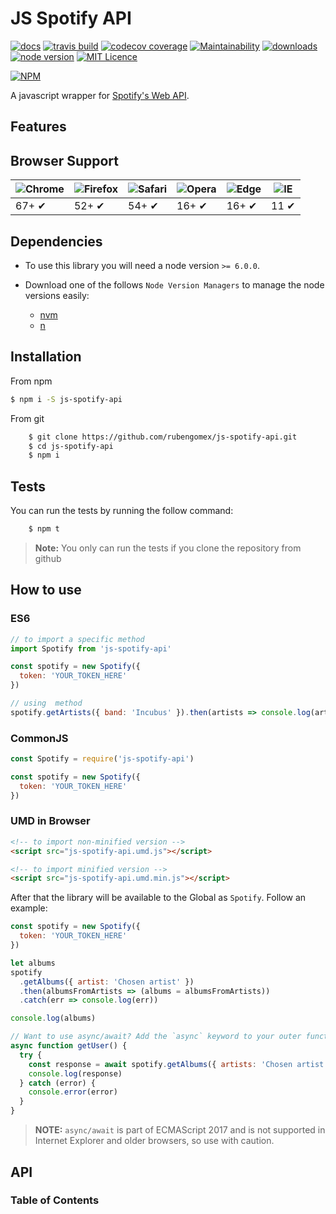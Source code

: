 # JS Spotify API

[![docs](http://inch-ci.org/github/rubengomex/js-spotify-api.svg?branch=master)](https://rubengomex.github.io/js-spotify-api/)
[![travis build](https://img.shields.io/travis/rubengomex/js-spotify-api.svg)](https://travis-ci.org/rubengomex/js-spotify-api)
[![codecov coverage](https://img.shields.io/codecov/c/github/rubengomex/js-spotify-api.svg)](https://codecov.io/gh/rubengomex/js-spotify-api)
[![Maintainability](https://api.codeclimate.com/v1/badges/a30f3e3286b4c0406f5f/maintainability)](https://codeclimate.com/github/rubengomex/js-spotify-api/maintainability)
[![downloads](https://img.shields.io/npm/dm/js-spotify-api.svg)](https://npm-stat.com/charts.html?package=js-spotify-api&from=2017-08-11)
[![node version](https://img.shields.io/node/v/js-spotify-api.svg)](https://nodejs.org)
[![MIT Licence](https://img.shields.io/github/license/rubengomex/js-spotify-api.svg)](https://opensource.org/licenses/MIT)

[![NPM](https://nodei.co/npm/js-spotify-api.png?downloads=true&downloadRank=true&stars=true)](https://npm.im/js-spotify-api)

A javascript wrapper for [Spotify's Web API](https://developer.spotify.com/web-api/).

## Features

## Browser Support

| ![Chrome](https://raw.github.com/alrra/browser-logos/master/src/chrome/chrome_48x48.png) | ![Firefox](https://raw.github.com/alrra/browser-logos/master/src/firefox/firefox_48x48.png) | ![Safari](https://raw.github.com/alrra/browser-logos/master/src/safari/safari_48x48.png) | ![Opera](https://raw.github.com/alrra/browser-logos/master/src/opera/opera_48x48.png) | ![Edge](https://raw.github.com/alrra/browser-logos/master/src/edge/edge_48x48.png) | ![IE](https://raw.github.com/alrra/browser-logos/master/src/archive/internet-explorer_9-11/internet-explorer_9-11_48x48.png) |
| ---------------------------------------------------------------------------------------- | ------------------------------------------------------------------------------------------- | ---------------------------------------------------------------------------------------- | ------------------------------------------------------------------------------------- | ---------------------------------------------------------------------------------- | ---------------------------------------------------------------------------------------------------------------------------- |
| 67+ ✔                                                                                    | 52+ ✔                                                                                       | 54+ ✔                                                                                    | 16+ ✔                                                                                 | 16+ ✔                                                                              | 11 ✔                                                                                                                         |

## Dependencies

- To use this library you will need a node version `>= 6.0.0`.

- Download one of the follows `Node Version Managers` to manage the node versions easily:
  - [nvm](https://github.com/creationix/nvm/blob/master/README.md)
  - [n](https://github.com/tj/n)

## Installation

From npm

```bash
$ npm i -S js-spotify-api
```

From git

```bash
    $ git clone https://github.com/rubengomex/js-spotify-api.git
    $ cd js-spotify-api
    $ npm i
```

## Tests

You can run the tests by running the follow command:

```bash
    $ npm t
```

> **Note:** You only can run the tests if you clone the repository from github

## How to use

### ES6

```js
// to import a specific method
import Spotify from 'js-spotify-api'

const spotify = new Spotify({
  token: 'YOUR_TOKEN_HERE'
})

// using  method
spotify.getArtists({ band: 'Incubus' }).then(artists => console.log(artists))
```

### CommonJS

```js
const Spotify = require('js-spotify-api')

const spotify = new Spotify({
  token: 'YOUR_TOKEN_HERE'
})
```

### UMD in Browser

```html
<!-- to import non-minified version -->
<script src="js-spotify-api.umd.js"></script>

<!-- to import minified version -->
<script src="js-spotify-api.umd.min.js"></script>
```

After that the library will be available to the Global as `Spotify`. Follow an example:

```js
const spotify = new Spotify({
  token: 'YOUR_TOKEN_HERE'
})

let albums
spotify
  .getAlbums({ artist: 'Chosen artist' })
  .then(albumsFromArtists => (albums = albumsFromArtists))
  .catch(err => console.log(err))

console.log(albums)

// Want to use async/await? Add the `async` keyword to your outer function/method.
async function getUser() {
  try {
    const response = await spotify.getAlbums({ artists: 'Chosen artist' })
    console.log(response)
  } catch (error) {
    console.error(error)
  }
}
```

> **NOTE:** `async/await` is part of ECMAScript 2017 and is not supported in Internet
> Explorer and older browsers, so use with caution.

## API

<!-- Generated by documentation.js. Update this documentation by updating the source code. -->

### Table of Contents
